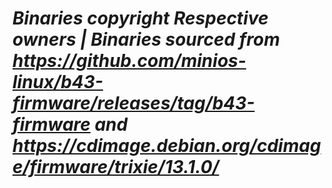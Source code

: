 # ***Binaries copyright Respective owners | Binaries sourced from https://github.com/minios-linux/b43-firmware/releases/tag/b43-firmware and https://cdimage.debian.org/cdimage/firmware/trixie/13.1.0/***
